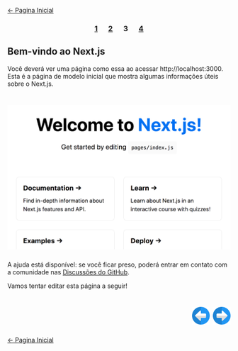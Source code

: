 [← Pagina Inicial](../../../README.md#basico)

<h3 align="center">
<a href="./1.md" style="margin:0 10px;">1</a>
<a href="./2.md" style="margin:0 10px;">2</a>
<spam style="margin:0 10px;">3</spam>
<a href="./4.md" style="margin:0 10px;">4</a>
</h3>

## Bem-vindo ao Next.js

Você deverá ver uma página como essa ao acessar http://localhost:3000. Esta é a página de modelo inicial que mostra algumas informações úteis sobre o Next.js.

<h1 align="center"><img src="../../../images/welcome-to-nextjs.png"></h1>

A ajuda está disponível: se você ficar preso, poderá entrar em contato com a comunidade nas [Discussões do GitHub](https://github.com/zeit/next.js/discussions).

Vamos tentar editar esta página a seguir!

<h1 align="right">
<a href="./2.md"><img src="../../../images/previous-arrow.svg" alt="next-arrow" width="40px"></a>
<a href="./4.md"><img src="../../../images/next-arrow.svg" alt="next-arrow" width="40px"></a>
</h1>

[← Pagina Inicial](../../../README.md#basico)